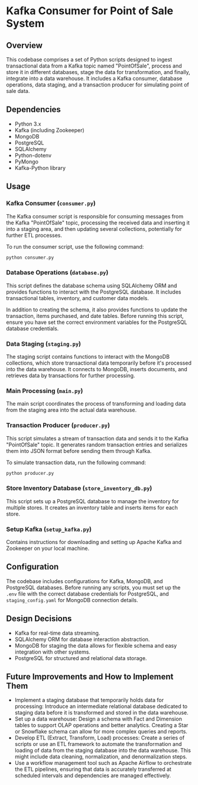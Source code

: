 # Kafka Consumer for Point of Sale System

## Overview
This codebase comprises a set of Python scripts designed to ingest transactional data from a Kafka topic named "PointOfSale", process and store it in different databases, stage the data for transformation, and finally, integrate into a data warehouse. It includes a Kafka consumer, database operations, data staging, and a transaction producer for simulating point of sale data.

## Dependencies
- Python 3.x
- Kafka (including Zookeeper)
- MongoDB
- PostgreSQL
- SQLAlchemy
- Python-dotenv
- PyMongo
- Kafka-Python library

## Usage

### Kafka Consumer (`consumer.py`)
The Kafka consumer script is responsible for consuming messages from the Kafka "PointOfSale" topic, processing the received data and inserting it into a staging area, and then updating several collections, potentially for further ETL processes.

To run the consumer script, use the following command:

```bash
python consumer.py
```

### Database Operations (`database.py`)
This script defines the database schema using SQLAlchemy ORM and provides functions to interact with the PostgreSQL database. It includes transactional tables, inventory, and customer data models.

In addition to creating the schema, it also provides functions to update the transaction, items purchased, and date tables. Before running this script, ensure you have set the correct environment variables for the PostgreSQL database credentials.

### Data Staging (`staging.py`)
The staging script contains functions to interact with the MongoDB collections, which store transactional data temporarily before it's processed into the data warehouse. It connects to MongoDB, inserts documents, and retrieves data by transactions for further processing.

### Main Processing (`main.py`)
The main script coordinates the process of transforming and loading data from the staging area into the actual data warehouse.

### Transaction Producer (`producer.py`)
This script simulates a stream of transaction data and sends it to the Kafka "PointOfSale" topic. It generates random transaction entries and serializes them into JSON format before sending them through Kafka.

To simulate transaction data, run the following command:

```bash
python producer.py
```

### Store Inventory Database (`store_inventory_db.py`)
This script sets up a PostgreSQL database to manage the inventory for multiple stores. It creates an inventory table and inserts items for each store.

### Setup Kafka (`setup_kafka.py`)
Contains instructions for downloading and setting up Apache Kafka and Zookeeper on your local machine.

## Configuration
The codebase includes configurations for Kafka, MongoDB, and PostgreSQL databases. Before running any scripts, you must set up the `.env` file with the correct database credentials for PostgreSQL, and `staging_config.yaml` for MongoDB connection details.

## Design Decisions
- Kafka for real-time data streaming.
- SQLAlchemy ORM for database interaction abstraction.
- MongoDB for staging the data allows for flexible schema and easy integration with other systems.
- PostgreSQL for structured and relational data storage.

## Future Improvements and How to Implement Them
- Implement a staging database that temporarily holds data for processing: Introduce an intermediate relational database dedicated to staging data before it is transformed and stored in the data warehouse.
- Set up a data warehouse: Design a schema with Fact and Dimension tables to support OLAP operations and better analytics. Creating a Star or Snowflake schema can allow for more complex queries and reports.
- Develop ETL (Extract, Transform, Load) processes: Create a series of scripts or use an ETL framework to automate the transformation and loading of data from the staging database into the data warehouse. This might include data cleaning, normalization, and denormalization steps.
- Use a workflow management tool such as Apache Airflow to orchestrate the ETL pipelines, ensuring that data is accurately transferred at scheduled intervals and dependencies are managed effectively.